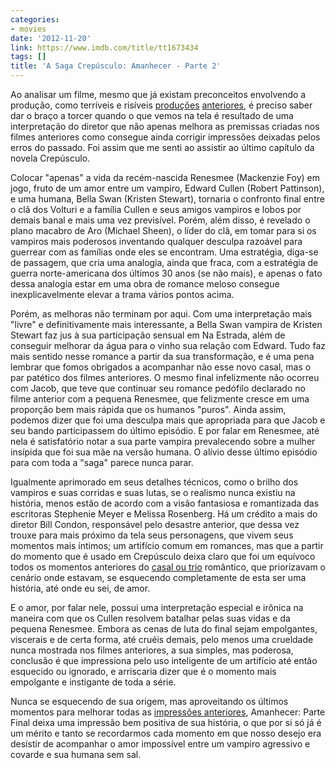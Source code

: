 ```yaml
---
categories:
- movies
date: '2012-11-20'
link: https://www.imdb.com/title/tt1673434
tags: []
title: 'A Saga Crepúsculo: Amanhecer - Parte 2'
---
```


Ao analisar um filme, mesmo que já existam preconceitos envolvendo a produção, como terríveis e risíveis [produções] [anteriores], é preciso saber dar o braço a torcer quando o que vemos na tela é resultado de uma interpretação do diretor que não apenas melhora as premissas criadas nos filmes anteriores como consegue ainda corrigir impressões deixadas pelos erros do passado. Foi assim que me senti ao assistir ao último capítulo da novela Crepúsculo.

Colocar "apenas" a vida da recém-nascida Renesmee (Mackenzie Foy) em jogo, fruto de um amor entre um vampiro, Edward Cullen (Robert Pattinson), e uma humana, Bella Swan (Kristen Stewart), tornaria o confronto final entre o clã dos Volturi e a família Cullen e seus amigos vampiros e lobos por demais banal e mais uma vez previsível. Porém, além disso, é revelado o plano macabro de Aro (Michael Sheen), o líder do clã, em tomar para si os vampiros mais poderosos inventando qualquer desculpa razoável para guerrear com as famílias onde eles se encontram. Uma estratégia, diga-se de passagem, que cria uma analogia, ainda que fraca, com a estratégia de guerra norte-americana dos últimos 30 anos (se não mais), e apenas o fato dessa analogia estar em uma obra de romance meloso consegue inexplicavelmente elevar a trama vários pontos acima.

Porém, as melhoras não terminam por aqui. Com uma interpretação mais "livre" e definitivamente mais interessante, a Bella Swan vampira de Kristen Stewart faz jus à sua participação sensual em Na Estrada, além de conseguir melhorar da água para o vinho sua relação com Edward. Tudo faz mais sentido nesse romance a partir da sua transformação, e é uma pena lembrar que fomos obrigados a acompanhar não esse novo casal, mas o par patético dos filmes anteriores. O mesmo final infelizmente não ocorreu com Jacob, que teve que continuar seu romance pedófilo declarado no filme anterior com a pequena Renesmee, que felizmente cresce em uma proporção bem mais rápida que os humanos "puros". Ainda assim, podemos dizer que foi uma desculpa mais que apropriada para que Jacob e seu bando participassem do último episódio. E por falar em Renesmee, até nela é satisfatório notar a sua parte vampira prevalecendo sobre a mulher insípida que foi sua mãe na versão humana. O alívio desse último episódio para com toda a "saga" parece nunca parar.

Igualmente aprimorado em seus detalhes técnicos, como o brilho dos vampiros e suas corridas e suas lutas, se o realismo nunca existiu na história, menos estão de acordo com a visão fantasiosa e romantizada das escritoras Stephenie Meyer e Melissa Rosenberg. Há um crédito a mais do diretor Bill Condon, responsável pelo desastre anterior, que dessa vez trouxe para mais próximo da tela seus personagens, que vivem seus momentos mais íntimos; um artifício comum em romances, mas que a partir do momento que é usado em Crepúsculo deixa claro que foi um equívoco todos os momentos anteriores do [casal ou trio] romântico, que priorizavam o cenário onde estavam, se esquecendo completamente de esta ser uma história, até onde eu sei, de amor.

E o amor, por falar nele, possui uma interpretação especial e irônica na maneira com que os Cullen resolvem batalhar pelas suas vidas e da pequena Renesmee. Embora as cenas de luta do final sejam empolgantes, viscerais e de certa forma, até cruéis demais, pelo menos uma crueldade nunca mostrada nos filmes anteriores, a sua simples, mas poderosa, conclusão é que impressiona pelo uso inteligente de um artifício até então esquecido ou ignorado, e arriscaria dizer que é o momento mais empolgante e instigante de toda a série.

Nunca se esquecendo de sua origem, mas aproveitando os últimos momentos para melhorar todas as [impressões anteriores], Amanhecer: Parte Final deixa uma impressão bem positiva de sua história, o que por si só já é um mérito e tanto se recordarmos cada momento em que nosso desejo era desistir de acompanhar o amor impossível entre um vampiro agressivo e covarde e sua humana sem sal.

[anteriores]: /a-saga-crepusculo-lua-nova
[casal ou trio]: /eclipse
[impressões anteriores]: /a-saga-crepusculo-amanhecer-parte-1
[produções]: /crepusculo